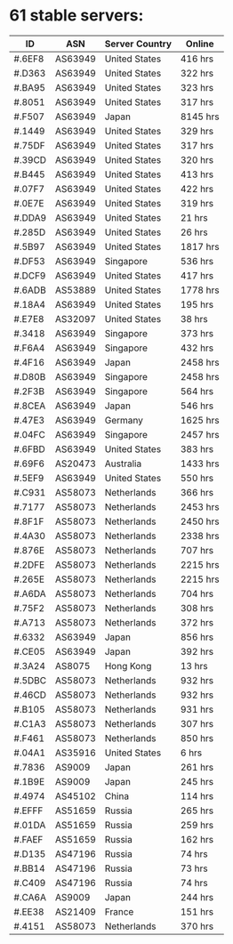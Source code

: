 # 61 stable servers:

| ID | ASN | Server Country | Online |
| ------ | ------ | ------ | ------ |
| #.6EF8 | AS63949 | United States | 416 hrs |
| #.D363 | AS63949 | United States | 322 hrs |
| #.BA95 | AS63949 | United States | 323 hrs |
| #.8051 | AS63949 | United States | 317 hrs |
| #.F507 | AS63949 | Japan | 8145 hrs |
| #.1449 | AS63949 | United States | 329 hrs |
| #.75DF | AS63949 | United States | 317 hrs |
| #.39CD | AS63949 | United States | 320 hrs |
| #.B445 | AS63949 | United States | 413 hrs |
| #.07F7 | AS63949 | United States | 422 hrs |
| #.0E7E | AS63949 | United States | 319 hrs |
| #.DDA9 | AS63949 | United States | 21 hrs |
| #.285D | AS63949 | United States | 26 hrs |
| #.5B97 | AS63949 | United States | 1817 hrs |
| #.DF53 | AS63949 | Singapore | 536 hrs |
| #.DCF9 | AS63949 | United States | 417 hrs |
| #.6ADB | AS53889 | United States | 1778 hrs |
| #.18A4 | AS63949 | United States | 195 hrs |
| #.E7E8 | AS32097 | United States | 38 hrs |
| #.3418 | AS63949 | Singapore | 373 hrs |
| #.F6A4 | AS63949 | Singapore | 432 hrs |
| #.4F16 | AS63949 | Japan | 2458 hrs |
| #.D80B | AS63949 | Singapore | 2458 hrs |
| #.2F3B | AS63949 | Singapore | 564 hrs |
| #.8CEA | AS63949 | Japan | 546 hrs |
| #.47E3 | AS63949 | Germany | 1625 hrs |
| #.04FC | AS63949 | Singapore | 2457 hrs |
| #.6FBD | AS63949 | United States | 383 hrs |
| #.69F6 | AS20473 | Australia | 1433 hrs |
| #.5EF9 | AS63949 | United States | 550 hrs |
| #.C931 | AS58073 | Netherlands | 366 hrs |
| #.7177 | AS58073 | Netherlands | 2453 hrs |
| #.8F1F | AS58073 | Netherlands | 2450 hrs |
| #.4A30 | AS58073 | Netherlands | 2338 hrs |
| #.876E | AS58073 | Netherlands | 707 hrs |
| #.2DFE | AS58073 | Netherlands | 2215 hrs |
| #.265E | AS58073 | Netherlands | 2215 hrs |
| #.A6DA | AS58073 | Netherlands | 704 hrs |
| #.75F2 | AS58073 | Netherlands | 308 hrs |
| #.A713 | AS58073 | Netherlands | 372 hrs |
| #.6332 | AS63949 | Japan | 856 hrs |
| #.CE05 | AS63949 | Japan | 392 hrs |
| #.3A24 | AS8075 | Hong Kong | 13 hrs |
| #.5DBC | AS58073 | Netherlands | 932 hrs |
| #.46CD | AS58073 | Netherlands | 932 hrs |
| #.B105 | AS58073 | Netherlands | 931 hrs |
| #.C1A3 | AS58073 | Netherlands | 307 hrs |
| #.F461 | AS58073 | Netherlands | 850 hrs |
| #.04A1 | AS35916 | United States | 6 hrs |
| #.7836 | AS9009 | Japan | 261 hrs |
| #.1B9E | AS9009 | Japan | 245 hrs |
| #.4974 | AS45102 | China | 114 hrs |
| #.EFFF | AS51659 | Russia | 265 hrs |
| #.01DA | AS51659 | Russia | 259 hrs |
| #.FAEF | AS51659 | Russia | 162 hrs |
| #.D135 | AS47196 | Russia | 74 hrs |
| #.BB14 | AS47196 | Russia | 73 hrs |
| #.C409 | AS47196 | Russia | 74 hrs |
| #.CA6A | AS9009 | Japan | 244 hrs |
| #.EE38 | AS21409 | France | 151 hrs |
| #.4151 | AS58073 | Netherlands | 370 hrs |

